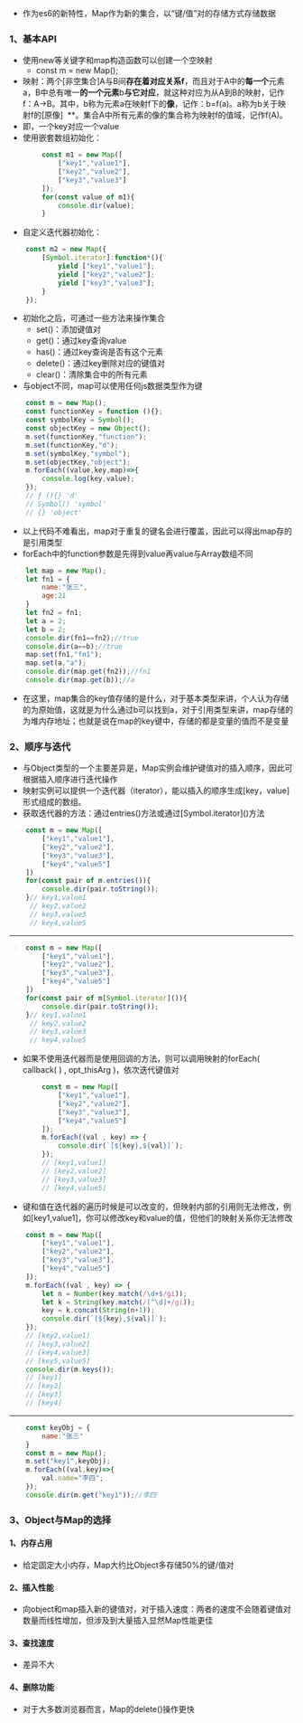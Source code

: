 + 作为es6的新特性，Map作为新的集合，以“键/值”对的存储方式存储数据
### 1、基本API
+ 使用new等关键字和map构造函数可以创建一个空映射
	+ <font>const m = new Map();</font>
+ 映射：两个[非空集合]A与B间**存在着对应关系f**，而且对于A中的**每一个**元素a，B中总有唯一**的一个元素**b**与它对应**，就这种对应为从A到B的映射，记作f：A→B。其中，b称为元素a在映射f下的**像**，记作：b=f(a)。a称为b关于映射f的[原像]  **。集合A中所有元素的像的集合称为映射f的值域，记作f(A)。
+ 即，一个key对应一个value
+ 使用嵌套数组初始化：
```js
        const m1 = new Map([
            ["key1","value1"],
            ["key2","value2"],
            ["key3","value3"]
        ]);
        for(const value of m1){
            console.dir(value);
        }
```
+ 自定义迭代器初始化：
```js
	const m2 = new Map({
		[Symbol.iterator]:function*(){
			yield ["key1","value1"];
			yield ["key2","value2"];
			yield ["key3","value3"];
		}
	});
```
+ 初始化之后，可通过一些方法来操作集合
	+ set()：添加键值对
	+ get()：通过key查询value
	+ has()：通过key查询是否有这个元素
	+ delete()：通过key删除对应的键值对
	+ clear()：清除集合中的所有元素
+ 与object不同，map可以使用任何js数据类型作为键
```js
	const m = new Map();
	const functionKey = function (){};
	const symbolKey = Symbol();
	const objectKey = new Object();
	m.set(functionKey,"function");
	m.set(functionKey,"d");
	m.set(symbolKey,"symbol");
	m.set(objectKey,"object");
	m.forEach((value,key,map)=>{
		console.log(key,value);
	});
	// ƒ (){} 'd'
	// Symbol() 'symbol'
	// {} 'object'
```
+ 以上代码不难看出，map对于重复的键名会进行覆盖，因此可以得出map存的是引用类型
+ forEach中的function参数是先得到value再value与Array数组不同
```js
	let map = new Map();
	let fn1 = {
		name:"张三",
		age:21
	}
	let fn2 = fn1;
	let a = 2;
	let b = 2;
	console.dir(fn1==fn2);//true
	console.dir(a==b);//true
	map.set(fn1,"fn1");
	map.set(a,"a");
	console.dir(map.get(fn2));//fn1
	console.dir(map.get(b));//a
```
+ 在这里，map集合的key值存储的是什么，对于基本类型来讲，个人认为存储的为原始值，这就是为什么通过b可以找到a，对于引用类型来讲，map存储的为堆内存地址；也就是说在map的key键中，存储的都是变量的值而不是变量
### 2、顺序与迭代
+ 与Object类型的一个主要差异是，Map实例会维护键值对的插入顺序，因此可根据插入顺序进行迭代操作
+ 映射实例可以提供一个迭代器（iterator），能以插入的顺序生成\[key，value\]形式组成的数组。
+ 获取迭代器的方法：通过entries()方法或通过\[Symbol.iterator\]()方法
```js
	const m = new Map([
		["key1","value1"],
		["key2","value2"],
		["key3","value3"],
		["key4","value5"]
	])
	for(const pair of m.entries()){
		console.dir(pair.toString());
	}// key1,value1
	 // key2,value2
	 // key3,value3
	 // key4,value5
```
---
```js
	const m = new Map([
		["key1","value1"],
		["key2","value2"],
		["key3","value3"],
		["key4","value5"]
	])
	for(const pair of m[Symbol.iterator]()){
		console.dir(pair.toString());
	}// key1,value1
	 // key2,value2
	 // key3,value3
	 // key4,value5
```
+ 如果不使用迭代器而是使用回调的方法，则可以调用映射的forEach( callback( ) , opt_thisArg )，依次迭代键值对
```js
        const m = new Map([
            ["key1","value1"],
            ["key2","value2"],
            ["key3","value3"],
            ["key4","value5"]
        ]);
        m.forEach((val , key) => {
            console.dir(`[${key},${val}]`);
        });
        // [key1,value1]
        // [key2,value2]
        // [key3,value3]
        // [key4,value5]
```
+ 键和值在迭代器的遍历时候是可以改变的，但映射内部的引用则无法修改，例如\[key1,value1\]，你可以修改key和value的值，但他们的映射关系你无法修改
```js
	const m = new Map([
		["key1","value1"],
		["key2","value2"],
		["key3","value3"],
		["key4","value5"]
	]);
	m.forEach((val , key) => {
		let n = Number(key.match(/\d+$/gi));
		let k = String(key.match(/[^\d]+/gi));
		key = k.concat(String(n+1));
		console.dir(`[${key},${val}]`);
	});
	// [key2,value1]
	// [key3,value2]
	// [key4,value3]
	// [key5,value5]
	console.dir(m.keys());
	// [key1]
	// [key2]
	// [key3]
	// [key4]
```
---
```js
	const keyObj = {
		name:"张三"
	}
	const m = new Map();
	m.set("key1",keyObj);
	m.forEach((val,key)=>{
		val.name="李四";
	});
	console.dir(m.get("key1"));//李四
```
### 3、Object与Map的选择
#### 1、内存占用
+ 给定固定大小内存，Map大约比Object多存储50%的键/值对
#### 2、插入性能
+ 向object和map插入新的键值对，对于插入速度：两者的速度不会随着键值对数量而线性增加，但涉及到大量插入显然Map性能更佳
#### 3、查找速度
+ 差异不大
#### 4、删除功能
+ 对于大多数浏览器而言，Map的delete()操作更快